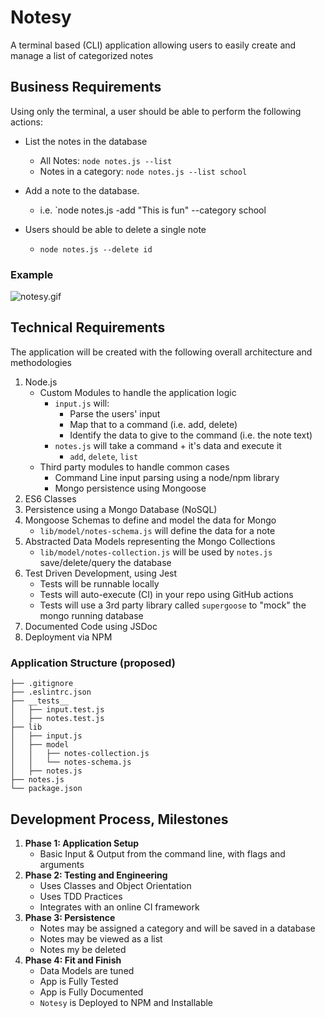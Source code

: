 # Notesy

A terminal based (CLI) application allowing users to easily create and manage a list of categorized notes

## Business Requirements

Using only the terminal, a user should be able to perform the following actions:

- List the notes in the database
  - All Notes: `node notes.js --list`
  - Notes in a category: `node notes.js --list school`

- Add a note to the database.
  - i.e. `node notes.js -add "This is fun" --category school

- Users should be able to delete a single note
  - `node notes.js --delete id`

### Example

![notesy.gif](notesy.gif)

## Technical Requirements

The application will be created with the following overall architecture and methodologies

1. Node.js
   - Custom Modules to handle the application logic
     - `input.js` will:
       - Parse the users' input
       - Map that to a command (i.e. add, delete)
       - Identify the data to give to the command (i.e. the note text)
     - `notes.js` will take a command + it's data and execute it
       - `add`, `delete`, `list`
   - Third party modules to handle common cases
     - Command Line input parsing using a node/npm library
     - Mongo persistence using Mongoose
1. ES6 Classes
1. Persistence using a Mongo Database (NoSQL)
1. Mongoose Schemas to define and model the data for Mongo
   - `lib/model/notes-schema.js` will define the data for a note
1. Abstracted Data Models representing the Mongo Collections
   - `lib/model/notes-collection.js` will be used by `notes.js` save/delete/query the database
1. Test Driven Development, using Jest
   - Tests will be runnable locally
   - Tests will auto-execute (CI) in your repo using GitHub actions
   - Tests will use a 3rd party library called `supergoose` to "mock" the mongo running database
1. Documented Code using JSDoc
1. Deployment via NPM

### Application Structure (proposed)

```text
├── .gitignore
├── .eslintrc.json
├── __tests__
│   ├── input.test.js
│   ├── notes.test.js
├── lib
│   ├── input.js
│   ├── model
│   │   ├── notes-collection.js
│   │   └── notes-schema.js
│   ├── notes.js
├── notes.js
└── package.json
```

## Development Process, Milestones

1. **Phase 1: Application Setup**
   - Basic Input & Output from the command line, with flags and arguments
1. **Phase 2: Testing and Engineering**
   - Uses Classes and Object Orientation
   - Uses TDD Practices
   - Integrates with an online CI framework
1. **Phase 3: Persistence**
   - Notes may be assigned a category and will be saved in a database
   - Notes may be viewed as a list
   - Notes my be deleted
1. **Phase 4: Fit and Finish**
   - Data Models are tuned
   - App is Fully Tested
   - App is Fully Documented
   - `Notesy` is Deployed to NPM and Installable
